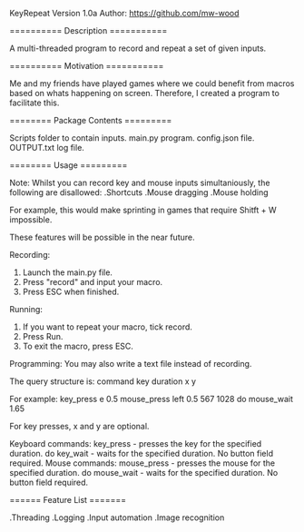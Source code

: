 KeyRepeat Version 1.0a
Author: https://github.com/mw-wood

========== Description ===========

A multi-threaded program to record and repeat a set of given inputs.

========== Motivation ===========

Me and my friends have played games where we could benefit from
macros based on whats happening on screen. Therefore, I
created a program to facilitate this.

======== Package Contents =========

Scripts folder to contain inputs.
main.py program.
config.json file.
OUTPUT.txt log file.

======== Usage =========

Note: Whilst you can record key and mouse inputs simultaniously,
the following are disallowed:
  .Shortcuts
  .Mouse dragging
  .Mouse holding
 
For example, this would make sprinting in games that require Shitft + W
impossible.

These features will be possible in the near future.

Recording:
  1) Launch the main.py file.
  2) Press "record" and input your macro.
  3) Press ESC when finished.

Running:
  1) If you want to repeat your macro, tick record.
  2) Press Run.
  3) To exit the macro, press ESC.
 
Programming:
  You may also write a text file instead of recording.
  
  The query structure is:
  command key duration x y

  For example: key_press e 0.5
               mouse_press left 0.5 567 1028
               do mouse_wait 1.65
  
  For key presses, x and y are optional.
  
  Keyboard commands:
    key_press - presses the key for the specified duration.
    do key_wait - waits for the specified duration. No button field required.
  Mouse commands:
    mouse_press - presses the mouse for the specified duration.
    do mouse_wait - waits for the specified duration. No button field required.

====== Feature List =======

.Threading
.Logging
.Input automation
.Image recognition
